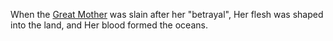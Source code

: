 When the [Great Mother](The%Mother%Below.md) was slain after her "betrayal", Her flesh was shaped into the land, and Her blood formed the oceans.
